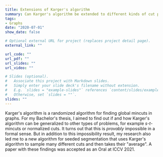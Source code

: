 ```yaml
---
title: Extensions of Karger's algorithm
summary: Can Karger's algorithm be extended to different kinds of cut problems?
tags:
- Graphs
date: "2020-07-01"
show_date: false

# Optional external URL for project (replaces project detail page).
external_link: ""

url_code: ""
url_pdf: ""
url_slides: ""
url_video: ""

# Slides (optional).
#   Associate this project with Markdown slides.
#   Simply enter your slide deck's filename without extension.
#   E.g. `slides = "example-slides"` references `content/slides/example-slides.md`.
#   Otherwise, set `slides = ""`.
slides: ""
---
```


Karger's algorithm is a randomized algorithm for finding global mincuts
in graphs. For my Bachelor's thesis, I aimed to find out if and how
Karger's algorithm can be generalized to other types of problems,
for example $s$-$t$-mincuts or normalized cuts. It turns out that this
is *provably* impossible in a formal sense. But in addition to this
impossibility result, my research also led me to a new algorithm
for seeded segmentation that uses Karger's algorithm to sample many
different cuts and then takes their "average". A paper with these findings
was accepted as an Oral at ICCV 2021.
